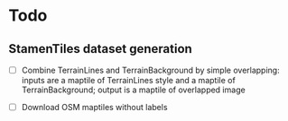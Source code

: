 # Todo
## StamenTiles dataset generation
- [ ] Combine TerrainLines and TerrainBackground by simple overlapping: inputs are a maptile of TerrainLines style and a maptile of TerrainBackground; output is a maptile of overlapped image
- [ ] Download OSM maptiles without labels

    
